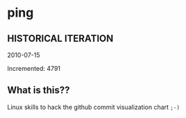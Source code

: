 # ping

## HISTORICAL ITERATION
2010-07-15

Incremented: 4791

## What is this?? 
Linux skills to hack the github commit visualization chart `;-)`
